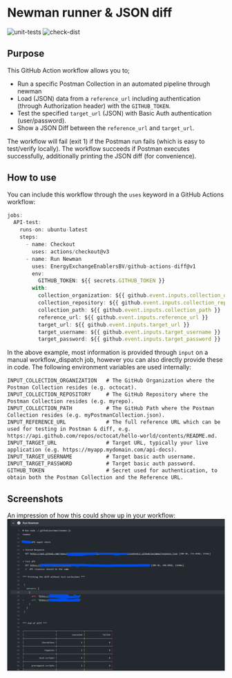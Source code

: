 # Newman runner & JSON diff
![unit-tests](https://github.com/EnergyExchangeEnablersBV/github-actions-diff/actions/workflows/test.yml/badge.svg)
![check-dist](https://github.com/EnergyExchangeEnablersBV/github-actions-diff/actions/workflows/check-dist.yml/badge.svg)
## Purpose
This GitHub Action workflow allows you to;
* Run a specific Postman Collection in an automated pipeline through newman
* Load (JSON) data from a `reference_url` including authentication (through Authorization header) with the `GITHUB_TOKEN`.
* Test the specified `target_url` (JSON) with Basic Auth authentication (user/password).
* Show a JSON Diff between the `reference_url` and `target_url`.

The workflow will fail (exit 1) if the Postman run fails (which is easy to test/verify locally).
The workflow succeeds if Postman executes successfully, additionally printing the JSON diff (for convenience).
## How to use
You can include this workflow through the `uses` keyword in a GitHub Actions workflow:

```javascript
jobs:
  API-test:
    runs-on: ubuntu-latest
    steps:
      - name: Checkout
        uses: actions/checkout@v3
      - name: Run Newman
        uses: EnergyExchangeEnablersBV/github-actions-diff@v1
        env:
          GITHUB_TOKEN: ${{ secrets.GITHUB_TOKEN }}
        with:
          collection_organization: ${{ github.event.inputs.collection_organization }}
          collection_repository: ${{ github.event.inputs.collection_repository }}
          collection_path: ${{ github.event.inputs.collection_path }}
          reference_url: ${{ github.event.inputs.reference_url }}
          target_url: ${{ github.event.inputs.target_url }}
          target_username: ${{ github.event.inputs.target_username }}
          target_password: ${{ github.event.inputs.target_password }}
```

In the above example, most information is provided through `input` on a manual workflow_dispatch job, however you can also directly provide these in code.
The following environment variables are used internally:
```shell
INPUT_COLLECTION_ORGANIZATION   # The GitHub Organization where the Postman Collection resides (e.g. octocat).
INPUT_COLLECTION_REPOSITORY     # The GitHub Repository where the Postman Collection resides (e.g. myrepo).
INPUT_COLLECTION_PATH           # The GitHub Path where the Postman Collection resides (e.g. myPostmanCollection.json). 
INPUT_REFERENCE_URL             # The full reference URL which can be used for testing in Postman & diff, e.g. https://api.github.com/repos/octocat/hello-world/contents/README.md.
INPUT_TARGET_URL                # Target URL, typically your live application (e.g. https://myapp.mydomain.com/api-docs). 
INPUT_TARGET_USERNAME           # Target basic auth username.
INPUT_TARGET_PASSWORD           # Target basic auth password.
GITHUB_TOKEN                    # Secret used for authentication, to obtain both the Postman Collection and the Reference URL.
```
## Screenshots
An impression of how this could show up in your workflow:
![screenshot](./img/screen1.png)